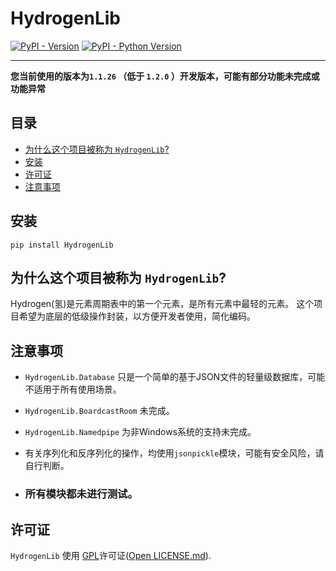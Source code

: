# HydrogenLib

[![PyPI - Version](https://img.shields.io/pypi/v/hydrogenlib.svg)](https://pypi.org/project/hydrogenlib)
[![PyPI - Python Version](https://img.shields.io/pypi/pyversions/hydrogenlib.svg)](https://pypi.org/project/hydrogenlib)

-----

**您当前使用的版本为`1.1.26` （低于 `1.2.0` ）开发版本，可能有部分功能未完成或功能异常**

## 目录

- [为什么这个项目被称为 `HydrogenLib`?](#为什么这个项目被称为-hydrogenlib)
- [安装](#安装)
- [许可证](#许可证)
- [注意事项](#注意事项)

## 安装

```console
pip install HydrogenLib
```
## 为什么这个项目被称为 `HydrogenLib`?

Hydrogen(氢)是元素周期表中的第一个元素，是所有元素中最轻的元素。
这个项目希望为底层的低级操作封装，以方便开发者使用，简化编码。

## 注意事项

- `HydrogenLib.Database` 只是一个简单的基于JSON文件的轻量级数据库，可能不适用于所有使用场景。
- `HydrogenLib.BoardcastRoom` 未完成。
- `HydrogenLib.Namedpipe` 为非Windows系统的支持未完成。

- 有关序列化和反序列化的操作，均使用`jsonpickle`模块，可能有安全风险，请自行判断。
- ### 所有模块都未进行测试。


## 许可证

`HydrogenLib` 使用 [GPL](https://spdx.org/licenses/GPL-3.0.html)许可证([Open LICENSE.md](LICENSE.md)).
